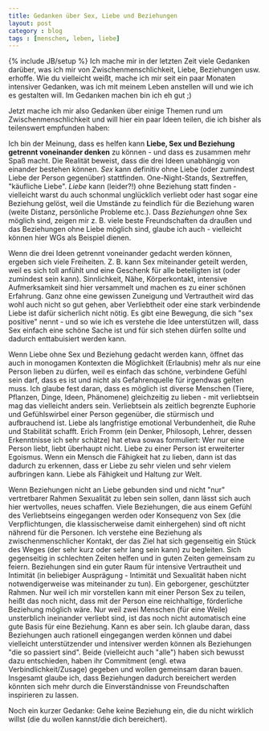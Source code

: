 ```yaml
---
title: Gedanken über Sex, Liebe und Beziehungen
layout: post
category : blog
tags : [menschen, leben, liebe]
---
```

{% include JB/setup %}
Ich mache mir in der letzten Zeit viele Gedanken darüber, was ich mir von Zwischenmenschlichkeit, Liebe, Beziehungen usw. erhoffe. 
Wie du vielleicht weißt, mache ich mir seit ein paar Monaten intensiver Gedanken, was ich mit meinem Leben anstellen will und wie ich es gestalten will. Im Gedanken machen bin ich eh gut ;)

Jetzt mache ich mir also Gedanken über einige Themen rund um Zwischenmenschlichkeit und will hier ein paar Ideen teilen, die ich bisher als teilenswert empfunden haben: 

Ich bin der Meinung, dass es helfen kann **Liebe, Sex und Beziehung getrennt voneinander denken** zu können - und dass es zusammen mehr Spaß macht. 
Die Realität beweist, dass die drei Ideen unabhängig von einander bestehen können. 
*Sex* kann definitiv ohne Liebe (oder zumindest Liebe der Person gegenüber) stattfinden. One-Night-Stands, Sextreffen, "käufliche Liebe".
*Liebe* kann (leider?!) ohne Beziehung statt finden - vielleicht warst du auch schonmal unglücklich verliebt oder hast sogar eine Beziehung gelöst, weil die Umstände zu feindlich für die Beziehung waren (weite Distanz, persönliche Probleme etc.).
Dass *Beziehungen* ohne Sex möglich sind, zeigen mir z. B. viele beste Freundschaften da draußen und das Beziehungen ohne Liebe möglich sind, glaube ich auch - vielleicht können hier WGs als Beispiel dienen.

Wenn die drei Ideen getrennt voneinander gedacht werden können, ergeben sich viele Freiheiten. Z. B. kann Sex miteinander geteilt werden, weil es sich toll anfühlt und eine Geschenk für alle beteiligten ist (oder zumindest sein kann). Sinnlichkeit, Nähe, Körperkontakt, intensive Aufmerksamkeit sind hier versammelt und machen es zu einer schönen Erfahrung. Ganz ohne eine gewissen Zuneigung und Vertrautheit wird das wohl auch nicht so gut gehen, aber Verliebtheit oder eine stark verbindende Liebe ist dafür sicherlich nicht nötig. 
Es gibt eine Bewegung, die sich "sex positive" nennt - und so wie ich es verstehe die Idee unterstützen will, dass Sex einfach eine schöne Sache ist und für sich stehen dürfen sollte und dadurch enttabuisiert werden kann. 

Wenn Liebe ohne Sex und Beziehung gedacht werden kann, öffnet das auch in monogamen Kontexten die Möglichkeit (Erlaubnis) mehr als nur eine Person lieben zu dürfen, weil es einfach das schöne, verbindene Gefühl sein darf, dass es ist und nicht als Gefahrenquelle für irgendwas gelten muss.
Ich glaube fest daran, dass es möglich ist diverse Menschen (Tiere, Pflanzen, Dinge, Ideen, Phänomene) gleichzeitig zu lieben - mit verliebtsein mag das vielleicht anders sein. Verliebtsein als zeitlich begrenzte Euphorie und Gefühlswirbel einer Person gegenüber, die stürmisch und aufbrauchend ist. Liebe als langfristige emotional Verbundenheit, die Ruhe und Stabilität schafft. 
Erich Fromm (ein Denker, Philosoph, Lehrer, dessen Erkenntnisse ich sehr schätze) hat etwa sowas formuliert: Wer nur eine Person liebt, liebt überhaupt nicht. Liebe zu einer Person ist erweiterter Egoismus. Wenn ein Mensch die Fähigkeit hat zu lieben, dann ist das dadurch zu erkennen, dass er Liebe zu sehr vielen und sehr vielem aufbringen kann. 
Liebe als Fähigkeit und Haltung zur Welt. 

Wenn Beziehungen nicht an Liebe gebunden sind und nicht "nur" vertretbarer Rahmen Sexualität zu leben sein sollen, dann lässt sich auch hier wertvolles, neues schaffen. 
Viele Beziehungen, die aus einem Gefühl des Verliebtseins eingegangen werden oder Konsequenz von Sex (die Verpflichtungen, die klassischerweise damit einhergehen) sind oft nicht nährend für die Personen. 
Ich verstehe eine Beziehung als zwischenmenschlicher Kontakt, der das Ziel hat sich gegenseitig ein Stück des Weges (der sehr kurz oder sehr lang sein kann) zu begleiten. Sich gegenseitig in schlechten Zeiten helfen und in guten Zeiten gemeinsam zu feiern. Beziehungen sind ein guter Raum für intensive Vertrautheit und Intimität (in beliebiger Ausprägung - Intimität und Sexualität haben nicht notwendigerweise was miteinander zu tun). Ein geborgener, geschützter Rahmen. 
Nur weil ich mir vorstellen kann mit einer Person Sex zu teilen, heißt das noch nicht, dass mit der Person eine reichhaltige, förderliche Beziehung möglich wäre. 
Nur weil zwei Menschen (für eine Weile) unsterblich ineinander verliebt sind, ist das noch nicht automatisch eine gute Basis für eine Beziehung. Kann es aber sein. 
Ich glaube daran, dass Beziehungen auch rationell eingegangen werden können und dabei vielleicht unterstützender und intensiver werden können als Beziehungen "die so passiert sind". Beide (vielleicht auch "alle") haben sich bewusst dazu entschieden, haben ihr Commitment (engl. etwa Verbindlichkeit/Zusage) gegeben und wollen gemeinsam daran bauen. 
Insgesamt glaube ich, dass Beziehungen dadurch bereichert werden könnten sich mehr durch die Einverständnisse von Freundschaften inspirieren zu lassen.


Noch ein kurzer Gedanke: 
Gehe keine Beziehung ein, die du nicht wirklich willst (die du wollen kannst/die dich bereichert).

